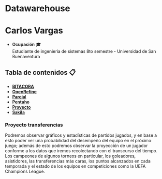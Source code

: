 # Datawarehouse 
# **Carlos Vargas**  
* **Ocupación** 🎓  
Estudiante de ingeniería de sistemas 8to semestre - Universidad de San Buenaventura
## Tabla de contenidos 📋  

* [**BITACORA**](Bitacora)
* [**OpenRefine**](OpenRefine)
* [**Parcial**](Parcial)
* [**Pentaho**](Pentaho)
* [**Proyecto**](Proyecto)
* [**Sakila**](Sakila)

### Proyecto transferencias 
Podremos observar gráficos y estadísticas de partidos jugados, y en base a esto poder ver una probabilidad del desempeño 
del equipo en el próximo juego; además de esto podremos observar la proyección de un jugador conforme a los datos que 
iremos recolectando con el transcurso del tiempo. Los campeones de algunos torneos en particular, los goleadores, asistidores, 
las transferencias más caras, los puntos alcanzados en cada temporada y el estado de los equipos en competiciones como la 
UEFA Champions League.
